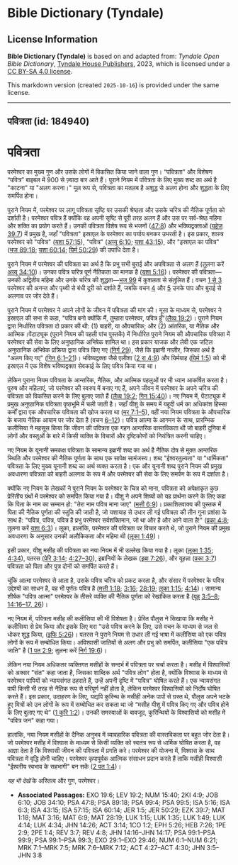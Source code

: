 # Bible Dictionary (Tyndale)

## License Information

**Bible Dictionary (Tyndale)** is based on and adapted from: _Tyndale Open Bible Dictionary_, [Tyndale House Publishers](https://tyndaleopenresources.com/), 2023, which is licensed under a [CC BY-SA 4.0 license](https://creativecommons.org/licenses/by-sa/4.0/legalcode.en).

This markdown version (created `2025-10-16`) is provided under the same license.



--------------------------------

## पवित्रता (id: 184940)

पवित्रता
========

परमेश्वर का मुख्य गुण और उसके लोगों में विकसित किया जाने वाला गुण। “पवित्रता” और विशेषण “पवित्र” बाइबल में 900 से ज़्यादा बार आते हैं। पुराने नियम में पवित्रता के लिए मुख्य शब्द का अर्थ है "काटना" या "अलग करना।" मूल रूप से, पवित्रता का मतलब है अशुद्ध से अलग होना और शुद्धता के लिए समर्पित होना। 
  
पुराने नियम में, परमेश्वर पर लागू पवित्रता सृष्टि पर उसकी श्रेष्ठता और उसके चरित्र की नैतिक पूर्णता को दर्शाती है। परमेश्वर पवित्र हैं क्योंकि वह अपनी सृष्टि से पूरी तरह अलग हैं और उस पर सर्व\-श्रेष्ठ महिमा और शक्ति का प्रयोग करते हैं। उनकी पवित्रता विशेष रूप से भजनों ([47:8](https://ref.ly/Ps47:8)) और भविष्यद्वक्ताओं ([यहेज 39:7](https://ref.ly/Ezek39:7)) में प्रमुख है, जहाँ "पवित्रता" इस्राएल के परमेश्वर का पर्याय बनकर उभरती है। इस प्रकार, शास्त्र परमेश्वर को "पवित्र" ([यशा 57:15](https://ref.ly/Isa57:15)), "पवित्र" ([अय्यू 6:10](https://ref.ly/Job6:10); [यशा 43:15](https://ref.ly/Isa43:15)), और "इस्राएल का पवित्र" ([भज 89:18](https://ref.ly/Ps89:18); [यशा 60:14](https://ref.ly/Isa60:14); [यिर्म 50:29](https://ref.ly/Jer50:29)) की उपाधि देता है।

पुराने नियम में परमेश्वर की पवित्रता का अर्थ है कि प्रभु सभी बुराई और अपवित्रता से अलग हैं (तुलना करें [अय्यू 34:10](https://ref.ly/Job34:10))। उनका पवित्र चरित्र पूर्ण नैतिकता का मानक है ([यशा 5:16](https://ref.ly/Isa5:16))। परमेश्वर की पवित्रता—उनकी अद्वितीय महिमा और उनके चरित्र की शुद्धता—[भज 99](https://ref.ly/Ps99:1-Ps99:9) में कुशलता से संतुलित हैं। वचन [1 से 3](https://ref.ly/Ps99:1-Ps99:3) परमेश्वर की अनन्त और पृथ्वी से बंधी दूरी को दर्शाते हैं, जबकि वचन [4](https://ref.ly/Ps99:4) और [5](https://ref.ly/Ps99:5) उनके पाप और बुराई से अलगाव पर जोर देते हैं।

पुराने नियम में परमेश्वर ने अपने लोगों के जीवन में पवित्रता की मांग की। मूसा के माध्यम से, परमेश्वर ने इस्राएल की सभा से कहा, "पवित्र बनो क्योंकि मैं, तुम्हारा परमेश्वर, पवित्र हूँ"([लैव्य 19:2](https://ref.ly/Lev19:2))। पुराने नियम द्वारा निर्धारित पवित्रता दो प्रकार की थी: (1\) बाहरी, या औपचारिक; और (2\) आंतरिक, या नैतिक और आत्मिक।पेंटाट्यूक (पुराने नियम की पहली पांच पुस्तकें) में निर्धारित पुराने नियम की औपचारिक पवित्रता में परमेश्वर की सेवा के लिए अनुष्ठानिक अभिषेक शामिल था। इस प्रकार याजक और लेवी एक जटिल अनुष्ठानिक अभिषेक प्रक्रिया द्वारा पवित्र किए गए ([निर्ग 29](https://ref.ly/Exod29:1-Exod29:46)), जैसे कि इब्रानी नाज़ीर, जिसका अर्थ है "अलग किए गए" ([गिन 6:1–21](https://ref.ly/Num6:1-Num6:21))। भविष्यद्वक्ता जैसे एलीशा ([2 रा 4:9](https://ref.ly/2Kgs4:9)) और यिर्मयाह ([यिर्म 1:5](https://ref.ly/Jer1:5)) को भी इस्राएल में एक विशेष भविष्यद्वक्ता सेवकाई के लिए पवित्र किया गया था।

लेकिन पुराना नियम पवित्रता के आन्तरिक, नैतिक, और आत्मिक पहलुओं पर भी ध्यान आकर्षित करता है। पुरुष और महिलाएं, जो परमेश्वर की स्वरुप में बनाए गए हैं, अपने जीवन में परमेश्वर के अपने चरित्र की पवित्रता को विकसित करने के लिए बुलाए जाते हैं ([लैव्य 19:2](https://ref.ly/Lev19:2); [गिन 15:40](https://ref.ly/Num15:40))। नए नियम में, पेंटाट्यूक में प्रमुख अनुष्ठानिक पवित्रता पृष्ठभूमि में चली जाती है। जहाँ यीशु के समय में यहूदी धर्म का अधिकांश हिस्सा कर्मों द्वारा एक औपचारिक पवित्रता की खोज करता था ([मर 7:1–5](https://ref.ly/Mark7:1-Mark7:5)), वहीं नया नियम पवित्रता के औपचारिक के बजाय नैतिक आयाम पर जोर देता है (वचन [6–12](https://ref.ly/Mark7:6-Mark7:12))। पवित्र आत्मा के आगमन के साथ, प्रारम्भिक कलीसिया ने महसूस किया कि जीवन की पवित्रता एक गहन आन्तरिक वास्तविकता थी जो बाहरी दुनिया में लोगों और वस्तुओं के बारे में किसी व्यक्ति के विचारों और दृष्टिकोणों को नियंत्रित करनी चाहिए।

नए नियम के यूनानी समकक्ष पवित्रता के सामान्य इब्रानी शब्द का अर्थ है नैतिक दोष से मुक्त आन्तरिक स्थिति और परमेश्वर की नैतिक पूर्णता के साथ एक सापेक्ष सामंजस्य। शब्द "ईश्वरतुल्यता" या "धार्मिकता" पवित्रता के लिए मुख्य यूनानी शब्द का अर्थ व्यक्त करता है। एक और यूनानी शब्द पुराने नियम की प्रमुख अवधारणा पवित्रता को बाहरी अलगाव के रूप में और परमेश्वर की सेवा के लिए समर्पण के रूप में दर्शाता है।

क्योंकि नए नियम के लेखकों ने पुराने नियम के परमेश्वर के चित्र को माना, पवित्रता को अपेक्षाकृत कुछ प्रेरितीय ग्रंथों में परमेश्वर को समर्पित किया गया है। यीशु ने अपने शिष्यों को यह प्रार्थना करने के लिए कहा कि पिता के नाम का सम्मान हो: "तेरा नाम पवित्र माना जाए" ([मत्ती 6:9](https://ref.ly/Matt6:9))। प्रकाशितवाक्य की पुस्तक में पिता की नैतिक पूर्णता की स्तुति की जाती है, जो यशायाह से उधार ली गई पवित्रता की तीन गुना प्रशंसा के साथ है: "पवित्र, पवित्र, पवित्र है प्रभु परमेश्वर सर्वशक्तिमान, जो था और है और आने वाला है!" ([प्रका 4:8](https://ref.ly/Rev4:8); तुलना करें [यशा 6:3](https://ref.ly/Isa6:3))। लूका, हालांकि, परमेश्वर की पवित्रता पर विचार करते थे, जो पुराने नियम की प्रमुख अवधारणा के अनुसार उनकी अलौकिकता और महिमा थी ([लूका 1:49](https://ref.ly/Luke1:49))।

इसी प्रकार, यीशु मसीह की पवित्रता का नया नियम में भी उल्लेख किया गया है। लूका ([लूका 1:35](https://ref.ly/Luke1:35); [4:34](https://ref.ly/Luke4:34)), पतरस ([प्रेरि 3:14](https://ref.ly/Acts3:14); [4:27–30](https://ref.ly/Acts4:27-Acts4:30)), इब्रानियों के लेखक ([इब्रा 7:26](https://ref.ly/Heb7:26)), और यूहन्ना ([प्रका 3:7](https://ref.ly/Rev3:7)) पवित्रता को पिता और पुत्र दोनों को समर्पित करते हैं।

चूंकि आत्मा परमेश्वर से आता है, उसके पवित्र चरित्र को प्रकट करता है, और संसार में परमेश्वर के पवित्र उद्देश्यों का साधन है, वह भी पूर्णतः पवित्र है ([मत्ती 1:18](https://ref.ly/Matt1:18); [3:16](https://ref.ly/Matt3:16); [28:19](https://ref.ly/Matt28:19); [लूका 1:15](https://ref.ly/Luke1:15); [4:14](https://ref.ly/Luke4:14))। सामान्य शीर्षक "पवित्र आत्मा" परमेश्वर के तीसरे व्यक्ति की नैतिक पूर्णता को रेखांकित करता है ([यूह](https://ref.ly/John3:5-John3:8) [3:5–8](https://ref.ly/John3:5-John3:8); [14:16–17, 26](https://ref.ly/John14:16-John14:17,John14:26))।

नए नियम में, पवित्रता मसीह की कलीसिया की भी विशेषता है। प्रेरित पौलुस ने सिखाया कि मसीह ने कलीसिया से प्रेम किया और इसके लिए मरा "उसे पवित्र करने के लिए, उसे वचन के माध्यम से जल से धोकर शुद्ध किया, ([इफि 5:26](https://ref.ly/Eph5:26))। पतरस ने पुराने नियम से उधार ली गई भाषा में कलीसिया को एक पवित्र लोगों के रूप में सम्बोधित किया। अविश्वासी जातियों से अलग और प्रभु को समर्पित, कलीसिया "एक पवित्र जाति" है ([1 पत 2:9](https://ref.ly/1Pet2:9); तुलना करें [निर्ग 19:6](https://ref.ly/Exod19:6))।

लेकिन नया नियम अधिकतर व्यक्तिगत मसीहों के सन्दर्भ में पवित्रता पर चर्चा करता है। मसीह में विश्वासियों को अक्सर "संत" कहा जाता है, जिसका शाब्दिक अर्थ "पवित्र लोग" होता है, क्योंकि विश्वास के माध्यम से परमेश्वर पापियों को न्यायसंगत ठहराते हैं, उन्हें अपनी दृष्टि में "पवित्र" घोषित करते हैं। एक न्यायसंगत पापी किसी भी तरह से नैतिक रूप से परिपूर्ण नहीं होता है, लेकिन परमेश्वर विश्वासियों को निर्दोष घोषित करते हैं। इस प्रकार, उदाहरण के लिए, यद्यपि कुरिन्थ के मसीही अनेक पापों से ग्रस्त थे, पौलुस अपने भटके हुए मित्रों को उन लोगों के रूप में सम्बोधित कर सकता था जो “मसीह यीशु में पवित्र किए गए और पवित्र होने के लिए बुलाए गए थे” ([1 कुरि 1:2](https://ref.ly/1Cor1:2))। उनकी समस्याओं के बावजूद, कुरिन्थियों के विश्वासियों को मसीह में "पवित्र जन" कहा गया।

हालांकि, नया नियम मसीहों के दैनिक अनुभव में व्यावहारिक पवित्रता की वास्तविकता पर बहुत जोर देता है। जो परमेश्वर मसीह में विश्वास के माध्यम से किसी व्यक्ति को स्वतंत्र रूप से धार्मिक घोषित करता है, वह आज्ञा देता है कि विश्वासी जीवन की पवित्रता में प्रगति करे। परमेश्वर की योजना में, विश्वास के साथ पवित्रता में वृद्धि होनी चाहिए। परमेश्वर कृपापूर्वक आत्मिक संसाधन प्रदान करते हैं ताकि मसीही विश्वासी "ईश्वरीय स्वभाव के सहभागी" बन सकें ([2 पत 1:4](https://ref.ly/2Pet1:4))।

*यह भी देखें*  के अस्तित्व और गुण, परमेश्वर।

* **Associated Passages:** EXO 19:6; LEV 19:2; NUM 15:40; 2KI 4:9; JOB 6:10; JOB 34:10; PSA 47:8; PSA 89:18; PSA 99:4; PSA 99:5; ISA 5:16; ISA 6:3; ISA 43:15; ISA 57:15; ISA 60:14; JER 1:5; JER 50:29; EZK 39:7; MAT 1:18; MAT 3:16; MAT 6:9; MAT 28:19; LUK 1:15; LUK 1:35; LUK 1:49; LUK 4:14; LUK 4:34; JHN 14:26; ACT 3:14; 1CO 1:2; EPH 5:26; HEB 7:26; 1PE 2:9; 2PE 1:4; REV 3:7; REV 4:8; JHN 14:16–JHN 14:17; PSA 99:1–PSA 99:9; PSA 99:1–PSA 99:3; EXO 29:1–EXO 29:46; NUM 6:1–NUM 6:21; MRK 7:1–MRK 7:5; MRK 7:6–MRK 7:12; ACT 4:27–ACT 4:30; JHN 3:5–JHN 3:8

